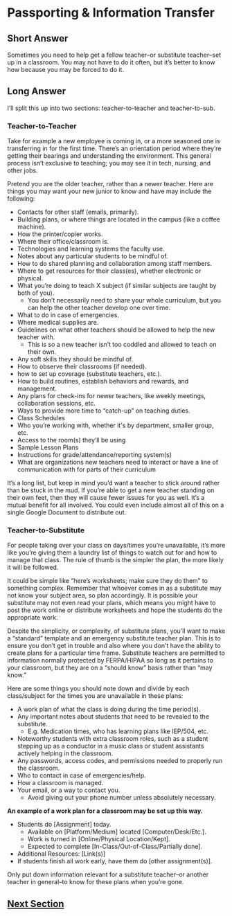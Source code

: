 # Passporting & Information Transfer

## **Short Answer**

Sometimes you need to help get a fellow teacher–or substitute teacher–set up in a classroom. You may not have to do it often, but it’s better to know how because you may be forced to do it.

## **Long Answer**

I’ll split this up into two sections: teacher-to-teacher and teacher-to-sub.

### **Teacher-to-Teacher**

Take for example a new employee is coming in, or a more seasoned one is transferring in for the first time. There’s an orientation period where they’re getting their bearings and understanding the environment. This general process isn’t exclusive to teaching; you may see it in tech, nursing, and other jobs.

Pretend you are the older teacher, rather than a newer teacher. Here are things you may want your new junior to know and have may include the following:

- Contacts for other staff (emails, primarily).
- Building plans, or where things are located in the campus (like a coffee machine).
- How the printer/copier works.
- Where their office/classroom is.
- Technologies and learning systems the faculty use.
- Notes about any particular students to be mindful of.
- How to do shared planning and collaboration among staff members.
- Where to get resources for their class(es), whether electronic or physical.
- What you’re doing to teach X subject (if similar subjects are taught by both of you).
    - You don’t necessarily need to share your whole curriculum, but you can help the other teacher develop one over time.
- What to do in case of emergencies.
- Where medical supplies are.
- Guidelines on what other teachers should be allowed to help the new teacher with.
    - This is so a new teacher isn’t too coddled and allowed to teach on their own.
- Any soft skills they should be mindful of.
- How to observe their classrooms (if needed).
- how to set up coverage (substitute teachers, etc.).
- How to build routines, establish behaviors and rewards, and management.
- Any plans for check-ins for newer teachers, like weekly meetings, collaboration sessions, etc.
- Ways to provide more time to “catch-up” on teaching duties.
- Class Schedules
- Who you’re working with, whether it's by department, smaller group, etc.
- Access to the room(s) they’ll be using
- Sample Lesson Plans
- Instructions for grade/attendance/reporting system(s)
- What are organizations new teachers need to interact or have a line of communication with for parts of their curriculum

It’s a long list, but keep in mind you’d want a teacher to stick around rather than be stuck in the mud. If you’re able to get a new teacher standing on their own feet, then they will cause fewer issues for you as well. It’s a mutual benefit for all involved. You could even include almost all of this on a single Google Document to distribute out.

### **Teacher-to-Substitute**

For people taking over your class on days/times you’re unavailable, it’s more like you’re giving them a laundry list of things to watch out for and how to manage that class. The rule of thumb is the simpler the plan, the more likely it will be followed.

It could be simple like “here’s worksheets; make sure they do them” to something complex. Remember that whoever comes in as a substitute may not know your subject area, so plan accordingly. It is possible your substitute may not even read your plans, which means you might have to post the work online or distribute worksheets and hope the students do the appropriate work.

Despite the simplicity, or complexity, of substitute plans, you’ll want to make a “standard” template and an emergency substitute teacher plan. This is to ensure you don’t get in trouble and also where you don’t have the ability to create plans for a particular time frame. Substitute teachers are permitted to information normally protected by FERPA/HIPAA so long as it pertains to your classroom, but they are on a “should know” basis rather than “may know.”

Here are some things you should note down and divide by each class/subject for the times you are unavailable in these plans:

- A work plan of what the class is doing during the time period(s).
- Any important notes about students that need to be revealed to the substitute.
    - E.g. Medication times, who has learning plans like IEP/504, etc.
- Noteworthy students with extra classroom roles, such as a student stepping up as a conductor in a music class or student assistants actively helping in the classroom.
- Any passwords, access codes, and permissions needed to properly run the classroom.
- Who to contact in case of emergencies/help.
- How a classroom is managed.
- Your email, or a way to contact you.
    - Avoid giving out your phone number unless absolutely necessary.

**An example of a work plan for a classroom may be set up this way.**

- Students do [Assignment] today.
    - Available on [Platform/Medium] located [Computer/Desk/Etc.].
    - Work is turned in [Online/Physical Location/Kept].
    - Expected to complete [In-Class/Out-of-Class/Partially done].
- Additional Resources: [Link(s)]
- If students finish all work early, have them do [other assignment(s)].

Only put down information relevant for a substitute teacher–or another teacher in general–to know for these plans when you’re gone.

## [Next Section](Z017_Other_Additional_Duties.md)